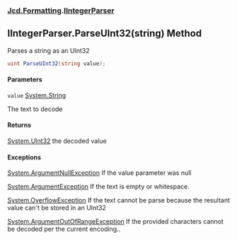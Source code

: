 ### [Jcd.Formatting](Jcd.Formatting.md 'Jcd.Formatting').[IIntegerParser](Jcd.Formatting.IIntegerParser.md 'Jcd.Formatting.IIntegerParser')

## IIntegerParser.ParseUInt32(string) Method

Parses a string as an UInt32

```csharp
uint ParseUInt32(string value);
```
#### Parameters

<a name='Jcd.Formatting.IIntegerParser.ParseUInt32(string).value'></a>

`value` [System.String](https://docs.microsoft.com/en-us/dotnet/api/System.String 'System.String')

The text to decode

#### Returns
[System.UInt32](https://docs.microsoft.com/en-us/dotnet/api/System.UInt32 'System.UInt32')
the decoded value

#### Exceptions

[System.ArgumentNullException](https://docs.microsoft.com/en-us/dotnet/api/System.ArgumentNullException 'System.ArgumentNullException')
If the value parameter was null

[System.ArgumentException](https://docs.microsoft.com/en-us/dotnet/api/System.ArgumentException 'System.ArgumentException')
If the text is empty or whitespace.

[System.OverflowException](https://docs.microsoft.com/en-us/dotnet/api/System.OverflowException 'System.OverflowException')
If the text cannot be parse because the resultant value can't be stored in an UInt32

[System.ArgumentOutOfRangeException](https://docs.microsoft.com/en-us/dotnet/api/System.ArgumentOutOfRangeException 'System.ArgumentOutOfRangeException')
If the provided characters cannot be decoded per the current encoding..